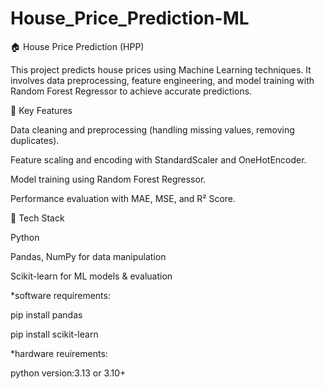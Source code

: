 # House_Price_Prediction-ML

🏠 House Price Prediction (HPP)

This project predicts house prices using Machine Learning techniques. It involves data preprocessing, feature engineering, and model training with Random Forest Regressor to achieve accurate predictions.

🔹 Key Features

Data cleaning and preprocessing (handling missing values, removing duplicates).

Feature scaling and encoding with StandardScaler and OneHotEncoder.

Model training using Random Forest Regressor.

Performance evaluation with MAE, MSE, and R² Score.

📂 Tech Stack

Python

Pandas, NumPy for data manipulation

Scikit-learn for ML models & evaluation

*software requirements:

pip install pandas

pip install scikit-learn

*hardware reuirements:

python version:3.13 or 3.10+
